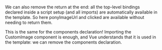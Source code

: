 
We can also remove the return at the end: all the top-level bindings declared inside a script setup (and all imports) are automatically available in the template. So here ponyImageUrl and clicked are available without needing to return them.

This is the same for the components declaration! Importing the CustomImage component is enough, and Vue understands that it is used in the template: we can remove the components declaration.

